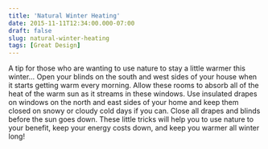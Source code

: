 ```yaml
---
title: 'Natural Winter Heating'
date: 2015-11-11T12:34:00.000-07:00
draft: false
slug: natural-winter-heating
tags: [Great Design]
---
```


A tip for those who are wanting to use nature to stay a little warmer this winter… Open your blinds on the south and west sides of your house when it starts getting warm every morning. Allow these rooms to absorb all of the heat of the warm sun as it streams in these windows. Use insulated drapes on windows on the north and east sides of your home and keep them closed on snowy or cloudy cold days if you can. Close all drapes and blinds before the sun goes down. These little tricks will help you to use nature to your benefit, keep your energy costs down, and keep you warmer all winter long!